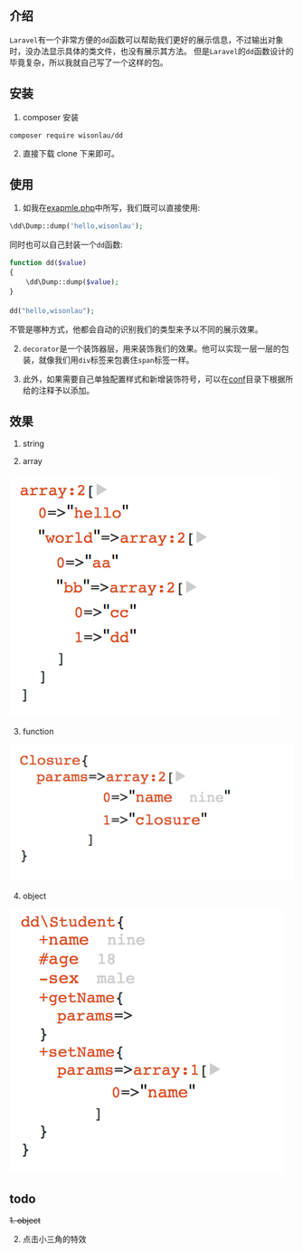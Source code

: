 ## 介绍
`Laravel`有一个非常方便的`dd`函数可以帮助我们更好的展示信息，不过输出对象时，没办法显示具体的类文件，也没有展示其方法。
但是`Laravel`的`dd`函数设计的毕竟复杂，所以我就自己写了一个这样的包。

## 安装
1. composer 安装
```
composer require wisonlau/dd 
```

2. 直接下载
clone 下来即可。

## 使用

1. 如我在[exapmle.php](/example.php)中所写，我们既可以直接使用:
```php
\dd\Dump::dump('hello,wisonlau');
```
同时也可以自己封装一个`dd`函数:
```php
function dd($value)
{
    \dd\Dump::dump($value);
}

dd("hello,wisonlau");
```

不管是哪种方式，他都会自动的识别我们的类型来予以不同的展示效果。

2. `decorator`是一个装饰器层，用来装饰我们的效果。他可以实现一层一层的包装，就像我们用`div`标签来包裹住`span`标签一样。

3. 此外，如果需要自己单独配置样式和新增装饰符号，可以在[conf](/src/conf)目录下根据所给的注释予以添加。


## 效果
1. string

2. array

![Aaron Swartz](/tmp/array.png)

3. function

![Aaron Swartz](/tmp/function.png)

4. object

![Aaron Swartz](/tmp/object.png)

## todo
~~1. object~~

2. 点击小三角的特效
